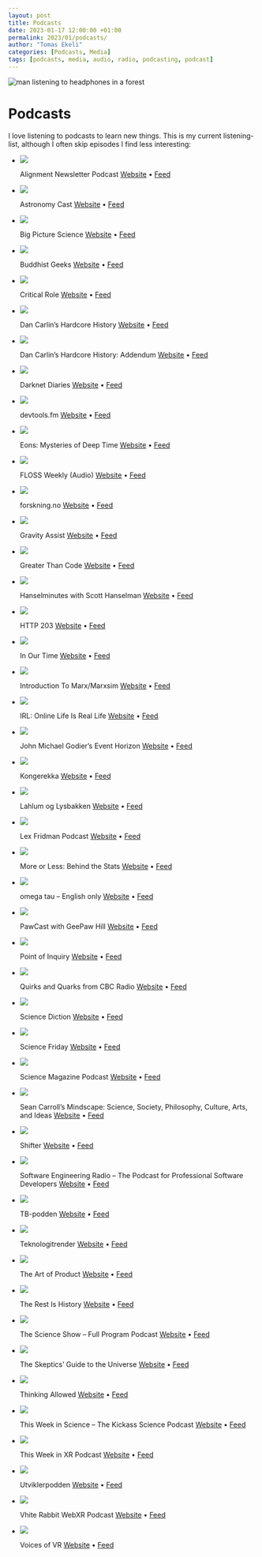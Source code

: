 ```yaml
---
layout: post
title: Podcasts
date: 2023-01-17 12:00:00 +01:00
permalink: 2023/01/podcasts/
author: "Tomas Ekeli"
categories: [Podcasts, Media]
tags: [podcasts, media, audio, radio, podcasting, podcast]
---
```


![man listening to headphones in a forest](/assets/img/2023-01-17-podcasts.png)

# Podcasts

I love listening to podcasts to learn new things. This is my current listening-list, although I often skip episodes I find less interesting:

- ![](https://ssl-static.libsyn.com/p/assets/9/b/6/e/9b6e6209508d176b/podcast-image.png)

    Alignment Newsletter Podcast [Website](http://alignment-newsletter.libsyn.com/website) • [Feed](https://alignment-newsletter.libsyn.com/rss)

- ![](https://ssl-static.libsyn.com/p/assets/0/2/6/2/0262ad5cfd2b3da4/astronomy_cast_logo2.jpg)

    Astronomy Cast [Website](http://www.astronomycast.com/) • [Feed](http://www.astronomycast.com/mp3.xml)

- ![](https://megaphone.imgix.net/podcasts/89f6b750-2d07-11ec-a0b3-079f2acc5f36/image/BiPiSci2.png?ixlib=rails-2.1.2&max-w=3000&max-h=3000&fit=crop&auto=format,compress)

    Big Picture Science [Website](http://bigpicturescience.org/) • [Feed](https://feeds.megaphone.fm/ADV9362943796)

- ![](https://content.production.cdn.art19.com/images/ab/05/0d/df/ab050ddf-3c40-4538-88df-2c0489f293d4/76588d8b73312b9aa3a317124666bd88d29293a5fbe99e0d635772f64f50de056a5d5ecdef24845d3d92230c3d36821905cfb57d06b122000a9cf8044ed7293a.jpeg)

    Buddhist Geeks [Website](https://art19.com/shows/buddhist-geeks) • [Feed](https://rss.art19.com/buddhist-geeks)

- ![](https://image.simplecastcdn.com/images/a74173a8-254a-45ff-aee0-b0cd0458d7f1/b6c4a701-8e4f-402c-8cb3-691faaf1ab38/3000x3000/bfff4761a218248e.jpeg?aid=rss_feed)

    Critical Role [Website](https://critrole.com/) • [Feed](https://feeds.simplecast.com/LXz4Q9rJ)

- ![](http://www.dancarlin.com/graphics/DC_HH_iTunes.jpg)

    Dan Carlin’s Hardcore History [Website](http://www.dancarlin.com/) • [Feed](https://feeds.feedburner.com/dancarlin/history)

- ![](https://ssl-static.libsyn.com/p/assets/6/b/f/e/6bfe939ed4336498/HHA-1400px_b.jpg)

    Dan Carlin’s Hardcore History: Addendum [Website](http://dchhaddendum.libsyn.com/website) • [Feed](https://dchhaddendum.libsyn.com/rss)

- ![](https://megaphone.imgix.net/podcasts/29bed80a-d8cc-11e8-b199-aba552a0bbdf/image/uploads_2F1562951997273-pdd2keiryql-99f75240ab90a579e25720d85d3057b2_2Fdarknet-diaries-rss.jpg?ixlib=rails-2.1.2&max-w=3000&max-h=3000&fit=crop&auto=format,compress)

    Darknet Diaries [Website](https://darknetdiaries.com/) • [Feed](https://feeds.megaphone.fm/darknetdiaries)

- ![](https://storage.buzzsprout.com/variants/wr5uyv5alotlhlun3nh6ypa9i5lc/60854458c4d1acdf4e1c2f79c4137142d85d78e379bdafbd69bd34c85f5819ad.jpg)

    devtools.fm [Website](https://devtools.fm/) • [Feed](https://feeds.buzzsprout.com/1772992.rss)

- ![](https://f.prxu.org/885/images/1d358bc1-6748-44d4-9598-870ac8f5f1eb/Eons_Podcast_Artwork_2022_v1_01_Podcast_Artwork_Revised_2.jpg)

    Eons: Mysteries of Deep Time [Website](https://beta.prx.org/series/41240) • [Feed](https://eonspodcast.pbs.org/)

- ![](https://elroy.twit.tv/sites/default/files/styles/twit_album_art_2048x2048/public/images/shows/floss_weekly/album_art/audio/floss2022_albumart_standard_2400.jpg?itok=yojWupNV)

    FLOSS Weekly (Audio) [Website](https://twit.tv/shows/floss-weekly) • [Feed](https://feeds.twit.tv/floss.xml)

- ![](https://i1.sndcdn.com/avatars-000335400717-x335ag-original.jpg)

    forskning.no [Website](https://soundcloud.com/user-879790183-580184625) • [Feed](https://feeds.soundcloud.com/users/soundcloud:users:332210383/sounds.rss)

- ![](https://www.nasa.gov/sites/default/files/thumbnails/image/newgravityassist.png)

    Gravity Assist [Website](http://www.nasa.gov/) • [Feed](https://www.nasa.gov/rss/dyn/Gravity-Assist.rss)

- ![](https://assets.fireside.fm/file/fireside-images/podcasts/images/7/79118de2-5b5b-439a-84b3-d9942b407117/cover.jpg)

    Greater Than Code [Website](https://www.greaterthancode.com/) • [Feed](https://feeds.fireside.fm/greaterthancode/rss)

- ![](https://image.simplecastcdn.com/images/24832310-78fe-4898-91be-6db33696c4ba/5f3d9920-d9ed-4f6a-ba5d-77feba765649/3000x3000/1519419781artwork.jpg?aid=rss_feed)

    Hanselminutes with Scott Hanselman [Website](https://www.hanselminutes.com/) • [Feed](https://feeds.simplecast.com/gvtxUiIf)

- ![](https://ssl-static.libsyn.com/p/assets/4/0/a/0/40a057340c51398b/HTTP_Podcast_Episodes_thumb_v2_1.png)

    HTTP 203 [Website](https://developers.google.com/web/shows/http203/podcast/) • [Feed](https://feeds.feedburner.com/Http203Podcast)

- ![](http://ichef.bbci.co.uk/images/ic/3000x3000/p0b1fsnj.jpg)

    In Our Time [Website](http://www.bbc.co.uk/programmes/b006qykl) • [Feed](https://podcasts.files.bbci.co.uk/b006qykl.rss)

- ![](https://d3t3ozftmdmh3i.cloudfront.net/production/podcast_uploaded_nologo/9849592/9849592-1602585909904-caca1f2787f5a.jpg)

    Introduction To Marx/Marxsim [Website](https://anchor.fm/johnmolyneux) • [Feed](https://anchor.fm/s/3b4ddf60/podcast/rss)

- ![](https://image.simplecastcdn.com/images/7dfa8d26-0674-443c-944c-bfd6457bf0cf/bf1a36b3-b6f9-48b0-8c5a-7f7559bc12ea/3000x3000/irl-s6-ai-in-real-life-square-series-level-artwork.jpg?aid=rss_feed)

    IRL: Online Life Is Real Life [Website](http://irlpodcast.org/) • [Feed](https://feeds.mozilla-podcasts.org/irl)

- ![](https://d3t3ozftmdmh3i.cloudfront.net/production/podcast_uploaded/18712994/18712994-1634506617744-4eb5046b7053.jpg)

    John Michael Godier’s Event Horizon [Website](https://www.youtube.com/eventhorizonshow) • [Feed](https://anchor.fm/s/702259c8/podcast/rss)

- ![](https://gfx.nrk.no/hs_NEUTnqEepRoQeDL5Duwiy-u2Jvn2BTJQBWwwlCkQQ.png)

    Kongerekka [Website](https://radio.nrk.no/podkast/kongerekka) • [Feed](https://podkast.nrk.no/program/kongerekka.rss)

- ![](https://assets.pippa.io/shows/62260785118c54b36d94e018/show-cover.jpeg)

    Lahlum og Lysbakken [Website](http://www.sv.no/) • [Feed](https://rss.acast.com/lahlumoglysbakken)

- ![](https://lexfridman.com/wordpress/wp-content/uploads/powerpress/artwork_3000-230.png)

    Lex Fridman Podcast [Website](https://lexfridman.com/) • [Feed](https://lexfridman.com/feed/podcast/)

- ![](http://ichef.bbci.co.uk/images/ic/3000x3000/p058ggtp.jpg)

    More or Less: Behind the Stats [Website](http://www.bbc.co.uk/programmes/p02nrss1) • [Feed](https://podcasts.files.bbci.co.uk/p02nrss1.rss)

- ![](http://omegataupodcast.net/wp-content/uploads/2022/01/omegatau_enus_2048x2048-1.png)

    omega tau – English only [Website](https://omegataupodcast.net/) • [Feed](https://omegataupodcast.net/show/en/feed/mp3/)

- ![](https://d3t3ozftmdmh3i.cloudfront.net/production/podcast_uploaded_nologo/2486310/2486310-1578885393662-efdf8ce43e67c.jpg)

    PawCast with GeePaw Hill [Website](https://www.geepawhill.org/) • [Feed](https://anchor.fm/s/f6a6558/podcast/rss)

- ![](https://ssl-static.libsyn.com/p/assets/1/b/3/2/1b32c9ed985bb87c/Point_of_Inquiry_Logo_Full_2018.jpg)

    Point of Inquiry [Website](http://www.pointofinquiry.org/) • [Feed](https://pointofinquiry.libsyn.com/rss)

- ![](https://www.cbc.ca/radio/podcasts/images/promo-quirks.jpg)

    Quirks and Quarks from CBC Radio [Website](https://www.cbc.ca/radio/quirks) • [Feed](https://www.cbc.ca/podcasting/includes/quirksaio.xml)

- ![](https://media.wnyc.org/i/1400/1400/l/80/2020/02/Science_Diction_1400_Branding.jpg)

    Science Diction [Website](https://www.wnycstudios.org/podcasts/science-diction) • [Feed](https://feeds.feedburner.com/science-diction)

- ![](https://media.wnyc.org/i/1400/1400/l/80/1/ScienceFriday_WNYCStudios_1400.jpg)

    Science Friday [Website](https://www.wnycstudios.org/podcasts/science-friday) • [Feed](https://feeds.feedburner.com/science-friday)

- ![](https://www.omnycontent.com/d/playlist/e763ee7a-311f-4004-8c05-ad8a0018d51b/68fe80a5-856c-4341-9f13-ada1016db982/dddf1674-4d7d-4aaf-a7f9-ada1016db98c/image.jpg?t=1631484695&size=Large)

    Science Magazine Podcast [Website](https://www.sciencemag.org/) • [Feed](https://www.omnycontent.com/d/playlist/e763ee7a-311f-4004-8c05-ad8a0018d51b/68fe80a5-856c-4341-9f13-ada1016db982/dddf1674-4d7d-4aaf-a7f9-ada1016db98c/podcast.rss)

- ![](https://content.production.cdn.art19.com/images/33/9d/14/7c/339d147c-92a1-4845-b785-1533a47d5929/21d641ef836c48dff270cbede4360d187bdd6c56cb126be7d6f51078db34d4675527fa72e13c86bb573ec42c5d4fc493e18e7d95fec734ec77168fc379baefcf.jpeg)

    Sean Carroll’s Mindscape: Science, Society, Philosophy, Culture, Arts, and Ideas [Website](https://www.preposterousuniverse.com/podcast/) • [Feed](https://rss.art19.com/sean-carrolls-mindscape)

- ![](https://assets.pippa.io/shows/5b1a5a6364d9356d1af279f5/1637671251633-dc63841f7a119bebbb28be6336e5646f.jpeg)

    Shifter [Website](http://www.acast.com/shifter) • [Feed](https://feeds.acast.com/public/shows/5b1a5a6364d9356d1af279f5)

- ![](http://media.computer.org/sponsored/podcast/se-radio/se-radio-logo-1400x1475.jpg)

    Software Engineering Radio – The Podcast for Professional Software Developers [Website](https://www.se-radio.net/) • [Feed](https://feeds.feedburner.com/se-radio)

- ![](https://assets.pippa.io/shows/616eccad86d7b1287620b9e9/1653392636733-c39dde760ae1451ee89eede352fe7c96.jpeg)

    TB-podden [Website](https://www.tb.no/) • [Feed](https://feeds.acast.com/public/shows/44ef6a20-4505-4889-b0c5-d301430f84e4)

- ![](https://assets.pippa.io/shows/6172b788c3f6d97d57c1dfd1/1660643444423-f5a00e0c60e5707575c7df6cd35e854a.jpeg)

    Teknologitrender [Website](https://hanspetter.info/hans-petter-co/) • [Feed](https://rss.acast.com/hanspetter)

- ![](https://assets.fireside.fm/file/fireside-images/podcasts/images/6/6fccc249-743a-4298-a664-d8d863346db9/cover.jpg)

    The Art of Product [Website](https://artofproductpodcast.com/) • [Feed](https://feeds.fireside.fm/artofproduct/rss)

- ![](https://assets.pippa.io/shows/61b7863b1695625dd7e95149/show-cover.jpg)

    The Rest Is History [Website](https://play.acast.com/s/the-rest-is-history-podcast) • [Feed](https://rss.acast.com/the-rest-is-history-podcast)

- ![](http://www.abc.net.au/cm/rimage/3657702-1x1-large.jpg?v=16)

    The Science Show – Full Program Podcast [Website](http://www.abc.net.au/radionational/programs/scienceshow/) • [Feed](http://www.abc.net.au/radionational/feed/2885480/podcast.xml)

- ![](https://www.theskepticsguide.org/images/SGUlogo2018.png)

    The Skeptics’ Guide to the Universe [Website](https://www.theskepticsguide.org/podcast/sgu) • [Feed](https://feed.theskepticsguide.org/feed/rss.aspx?feed=sgu)

- ![](http://ichef.bbci.co.uk/images/ic/3000x3000/p084qgvc.jpg)

    Thinking Allowed [Website](http://www.bbc.co.uk/programmes/b006qy05) • [Feed](https://podcasts.files.bbci.co.uk/b006qy05.rss)

- ![](http://www.twis.org/wp-content/uploads/2014/05/itunes1400x1400.png)

    This Week in Science – The Kickass Science Podcast [Website](https://www.twis.org/) • [Feed](https://feeds.feedburner.com/twis/science/)

- ![](https://assets.pippa.io/shows/5f2ae0b91ea7197e1ef08ed6/1668966773370-1827447c5a882f4493780bd97e830d7c.jpeg)

    This Week in XR Podcast [Website](https://shows.acast.com/this-week-in-xr-podcast) • [Feed](https://feeds.acast.com/public/shows/5f2ae0b91ea7197e1ef08ed6)

- ![](https://assets.pod.space/system/shows/images/781/373/4a-/large/utviklerpodden_logo.png)

    Utviklerpodden [Website](https://pod.space/utviklerpodden) • [Feed](https://feed.pod.space/utviklerpodden)

- ![](https://d3t3ozftmdmh3i.cloudfront.net/production/podcast_uploaded_nologo/2970856/2970856-1578397870236-6cb2b5b80c278.jpg)

    Vhite Rabbit WebXR Podcast [Website](https://anchor.fm/vhiterabbit) • [Feed](https://anchor.fm/s/124dc120/podcast/rss)

- ![](http://voicesofvr.com/wp-content/uploads/2022/08/Voices-of-VR.jpg)

    Voices of VR [Website](https://voicesofvr.com/) • [Feed](http://voicesofvr.com/?feed=podcast)